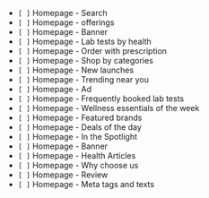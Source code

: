 - `[ ]` Homepage - Search
- `[ ]` Homepage - offerings
- `[ ]` Homepage - Banner
- `[ ]` Homepage - Lab tests by health
- `[ ]` Homepage - Order with prescription
- `[ ]` Homepage - Shop by categories
- `[ ]` Homepage - New launches
- `[ ]` Homepage - Trending near you
- `[ ]` Homepage - Ad
- `[ ]` Homepage - Frequently booked lab tests
- `[ ]` Homepage - Wellness essentials of the week
- `[ ]` Homepage - Featured brands
- `[ ]` Homepage - Deals of the day
- `[ ]` Homepage - In the Spotlight
- `[ ]` Homepage - Banner
- `[ ]` Homepage - Health Articles
- `[ ]` Homepage - Why choose us
- `[ ]` Homepage - Review
- `[ ]` Homepage - Meta tags and texts
